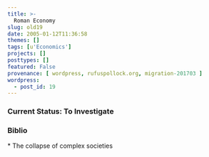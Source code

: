 ```yaml
---
title: >-
  Roman Economy
slug: old19
date: 2005-01-12T11:36:58
themes: []
tags: [u'Economics']
projects: []
posttypes: []
featured: False
provenance: [ wordpress, rufuspollock.org, migration-201703 ]
wordpress:
  - post_id: 19
---
```


<h3>Current Status: To Investigate</h3>


<h3>Biblio</h3>
  * The collapse of complex societies


